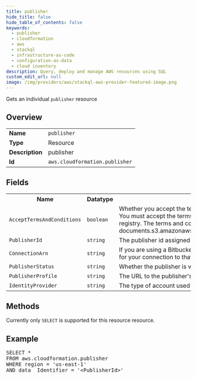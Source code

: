 ```yaml
---
title: publisher
hide_title: false
hide_table_of_contents: false
keywords:
  - publisher
  - cloudformation
  - aws
  - stackql
  - infrastructure-as-code
  - configuration-as-data
  - cloud inventory
description: Query, deploy and manage AWS resources using SQL
custom_edit_url: null
image: /img/providers/aws/stackql-aws-provider-featured-image.png
---
```

Gets an individual <code>publisher</code> resource

## Overview
<table><tbody>
<tr><td><b>Name</b></td><td><code>publisher</code></td></tr>
<tr><td><b>Type</b></td><td>Resource</td></tr>
<tr><td><b>Description</b></td><td>publisher</td></tr>
<tr><td><b>Id</b></td><td><code>aws.cloudformation.publisher</code></td></tr>
</tbody></table>

## Fields
<table><tbody>
<tr><th>Name</th><th>Datatype</th><th>Description</th></tr>
<tr><td><code>AcceptTermsAndConditions</code></td><td><code>boolean</code></td><td>Whether you accept the terms and conditions for publishing extensions in the CloudFormation registry. You must accept the terms and conditions in order to publish public extensions to the CloudFormation registry. The terms and conditions can be found at https:&#x2F;&#x2F;cloudformation-registry-documents.s3.amazonaws.com&#x2F;Terms_and_Conditions_for_AWS_CloudFormation_Registry_Publishers.pdf</td></tr>
<tr><td><code>PublisherId</code></td><td><code>string</code></td><td>The publisher id assigned by CloudFormation for publishing in this region.</td></tr>
<tr><td><code>ConnectionArn</code></td><td><code>string</code></td><td>If you are using a Bitbucket or GitHub account for identity verification, the Amazon Resource Name (ARN) for your connection to that account.</td></tr>
<tr><td><code>PublisherStatus</code></td><td><code>string</code></td><td>Whether the publisher is verified.</td></tr>
<tr><td><code>PublisherProfile</code></td><td><code>string</code></td><td>The URL to the publisher's profile with the identity provider.</td></tr>
<tr><td><code>IdentityProvider</code></td><td><code>string</code></td><td>The type of account used as the identity provider when registering this publisher with CloudFormation.</td></tr>

</tbody></table>

## Methods
Currently only <code>SELECT</code> is supported for this resource resource.

## Example
<pre>
SELECT *<br/>FROM aws.cloudformation.publisher<br/>WHERE region = 'us-east-1'<br/>AND data__Identifier = '&lt;PublisherId&gt;'
</pre>
